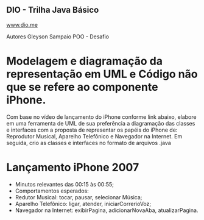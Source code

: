 ## DIO - Trilha Java Básico ##
www.dio.me

Autores
Gleyson Sampaio
POO - Desafio
# Modelagem e diagramação da representação em UML e Código não que se refere ao componente iPhone. #

Com base no vídeo de lançamento do iPhone conforme link abaixo, elabore em uma ferramenta de UML de sua preferência a diagramação das classes e interfaces com a proposta de representar os papéis do iPhone de: Reprodutor Musical, Aparelho Telefônico e Navegador na Internet. Em seguida, crio as classes e interfaces no formato de arquivos .java

# Lançamento iPhone 2007 #

* Minutos relevantes das 00:15 às 00:55;
* Comportamentos esperados:
* Redutor Musical: tocar, pausar, selecionar Música;
* Aparelho Telefônico: ligar, atender, iniciarCorrerioVoz;
* Navegador na Internet: exibirPagina, adicionarNovaAba, atualizarPagina.